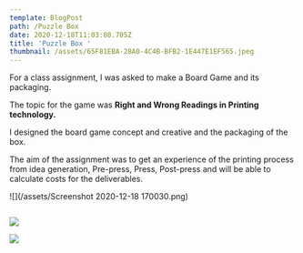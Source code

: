 ```yaml
---
template: BlogPost
path: /Puzzle Box
date: 2020-12-18T11:03:08.705Z
title: 'Puzzle Box '
thumbnail: /assets/65F81EBA-28A0-4C4B-BFB2-1E447E1EF565.jpeg
---
```

<!--StartFragment-->

For a class assignment, I was asked to make a Board Game and its packaging.

The topic for the game was **Right and Wrong Readings in Printing technology.**

I designed the board game concept and creative and the packaging of the box.

The aim of the assignment was to get an experience of the printing process from idea generation, Pre-press, Press, Post-press and will be able to calculate costs for the deliverables.

![](/assets/Screenshot 2020-12-18 170030.png)

![]()

![](/assets/0D0D6F3B-9F85-453F-B8C8-BB83A01A90CE.png)

![](/assets/20B51904-0882-4EE0-9E91-619015164591.png)

<!--EndFragment-->
